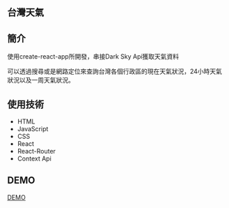 ## 台灣天氣



## 簡介

使用create-react-app所開發，串接Dark Sky Api獲取天氣資料

可以透過搜尋或是網路定位來查詢台灣各個行政區的現在天氣狀況，24小時天氣狀況以及一周天氣狀況。

## 使用技術

* HTML
* JavaScript
* CSS
* React
* React-Router
* Context Api

## DEMO

[DEMO](https://cra-taiwanweather.netlify.com/)
